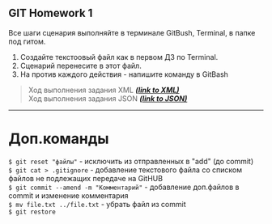 ## GIT Homework 1

Все шаги сценария выполняйте в терминале GitBush, Terminal, в папке под гитом.

 1. Создайте текстоовый файл как в первом ДЗ по Terminal.
 2. Сценарий перенесите в этот файл.
 3. На против каждого действия - напишите команду в GitBash

>Ход выполнения задания XML ***[(link to XML)](https://github.com/ItGroupAlex/XML/blob/main/README.md "link")***  
>Ход выполнения задания JSON ***[(link to JSON)](https://github.com/ItGroupAlex/JSON/blob/main/README.md "link")***  


________________

# Доп.команды  

`$ git reset "файлы"` - исключить из отправленных в "add" (до commit)  
`$ git cat > .gitignore` - добавление текстового файла со списком файлов не подлежащих передаче на GitHUB  
`$ git commit --amend -m "Комментарий"` - добавление доп.файлов в commit и изменение комментария  
`$ mv file.txt ../file.txt` - убрать файл из commit  
`$ git restore` 
